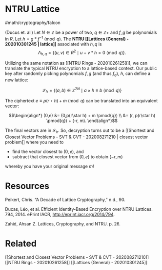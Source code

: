 # NTRU Lattice 
#math/cryptography/falcon  

(Ducus et. all) Let $N \in \mathbb{Z}$ be a power of two, $q \in \mathbb{Z}+$ and $f,g$ be polynomials in $R$. Let $h = g * f^{-1} \pmod{q}$. The **NTRU [[Lattices (General) - 202010301245 | lattice]]** associated with $h,q$ is $$\Lambda_{h,q} = \{(u,v) \in R^2 \mid u+v*h =0 \pmod{q}   \}.$$

Utilizing the same notation as [[NTRU Rings - 202010261258]], we can translate the typical NTRU encryption to a lattice-based context. Our public key after randomly picking polynomials $f,g$ (and thus $f_q$), $h$, can define a new lattice:

$$\mathcal{L}_h = \{(a,b) \in \mathbb{Z}^{2N} \mid a \times h \equiv b \pmod{q}\}$$

The ciphertext $e \equiv p(r\star h) + m \pmod{q}$ can be translated into an equivalent vector:

$$\begin{align*}
(0,e) &= (0,p(r\star h) + m \pmod{q}) \\
&= (r, p(r\star h) \pmod{q}) + (-r, m).
\end{align*}$$

The final vectors are in $\mathcal{L}_h$. So, decryption turns out to be a [[Shortest and Closest Vector Problems - SVT & CVT - 202008271210 | closest vector problem]] where you need to
* find the vector closest to $(0,e)$, and
* subtract that closest vector from $(0,e)$ to obtain $(-r,m)$

whereby you have your original message $m$!

# Resources
Peikert, Chris. “A Decade of Lattice Cryptography,” n.d., 90.

Ducas, Léo, et al. Efficient Identity-Based Encryption over NTRU Lattices. 794, 2014. ePrint IACR, http://eprint.iacr.org/2014/794.

Zahid, Ahsan Z. Lattices, Cryptography, and NTRU. p. 26.




# Related
[[Shortest and Closest Vector Problems - SVT & CVT - 202008271210]]
[[NTRU Rings - 202010261258]]
[[Lattices (General) - 202010301245]]

